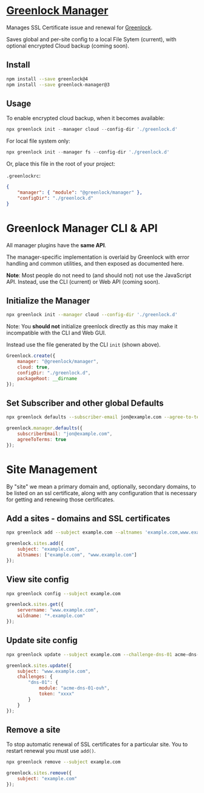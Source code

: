 # [Greenlock Manager](https://git.rootprojects.org/root/greenlock-manager.js)

Manages SSL Certificate issue and renewal for [Greenlock](https://git.rootprojects.org/root/greenlock-manager.js).

Saves global and per-site config to a local File Sytem (current), with optional encrypted Cloud backup (coming soon).

## Install

```bash
npm install --save greenlock@4
npm install --save greenlock-manager@3
```

## Usage

To enable encrypted cloud backup, when it becomes available:

```js
npx greenlock init --manager cloud --config-dir './greenlock.d'
```

For local file system only:

```js
npx greenlock init --manager fs --config-dir './greenlock.d'
```

Or, place this file in the root of your project:

`.greenlockrc`:

```json
{
    "manager": { "module": "@greenlock/manager" },
    "configDir": "./greenlock.d"
}
```

# Greenlock Manager CLI & API

All manager plugins have the **same API**.

The manager-specific implementation is overlaid by Greenlock with error handling and common utilities,
and then exposed as documented here.

**Note**: Most people do not need to (and should not) not use the JavaScript API.
Instead, use the CLI (current) or Web API (coming soon).

## Initialize the Manager

```bash
npx greenlock init --manager cloud --config-dir './greenlock.d'
```

Note: You **should not** initialize greenlock directly as
this may make it incompatible with the CLI and Web GUI.

Instead use the file generated by the CLI `init` (shown above).

```js
Greenlock.create({
    manager: "@greenlock/manager",
    cloud: true,
    configDir: "./greenlock.d",
    packageRoot: __dirname
});
```

## Set Subscriber and other global Defaults

```bash
npx greenlock defaults --subscriber-email jon@example.com --agree-to-terms true
```

```js
greenlock.manager.defaults({
    subscriberEmail: "jon@example.com",
    agreeToTerms: true
});
```

# Site Management

By "site" we mean a primary domain and, optionally, secondary domains, to be listed on an ssl certificate,
along with any configuration that is necessary for getting and renewing those certificates.

## Add a sites - domains and SSL certificates

```bash
npx greenlock add --subject example.com --altnames 'example.com,www.example.com'
```

```js
greenlock.sites.add({
    subject: "example.com",
    altnames: ["example.com", "www.example.com"]
});
```

## View site config

```bash
npx greenlock config --subject example.com
```

```js
greenlock.sites.get({
    servername: "www.example.com",
    wildname: "*.example.com"
});
```

## Update site config

```bash
npx greenlock update --subject example.com --challenge-dns-01 acme-dns-01-ovh --challenge-dns-01-token xxxx
```

```js
greenlock.sites.update({
    subject: "www.example.com",
    challenges: {
        "dns-01": {
            module: "acme-dns-01-ovh",
            token: "xxxx"
        }
    }
});
```

## Remove a site

To stop automatic renewal of SSL certificates for a particular site.
You to restart renewal you must use `add()`.

```bash
npx greenlock remove --subject example.com
```

```js
greenlock.sites.remove({
    subject: "example.com"
});
```
